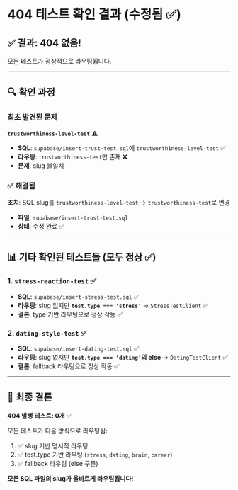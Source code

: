 # 404 테스트 확인 결과 (수정됨 ✅)

## ✅ 결과: **404 없음!**

모든 테스트가 정상적으로 라우팅됩니다.

---

## 🔍 확인 과정

### 최초 발견된 문제

**`trustworthiness-level-test`** ⚠️
- **SQL**: `supabase/insert-trust-test.sql`에 `trustworthiness-level-test` ✅
- **라우팅**: `trustworthiness-test`만 존재 ❌
- **문제**: slug 불일치

### ✅ 해결됨

**조치**: SQL slug를 `trustworthiness-level-test` → `trustworthiness-test`로 변경
- **파일**: `supabase/insert-trust-test.sql`
- **상태**: 수정 완료 ✅

---

## 📊 기타 확인된 테스트들 (모두 정상 ✅)

### 1. `stress-reaction-test` ✅
- **SQL**: `supabase/insert-stress-test.sql` ✅
- **라우팅**: slug 없지만 **`test.type === 'stress'`** → `StressTestClient` ✅
- **결론**: type 기반 라우팅으로 정상 작동 ✅

### 2. `dating-style-test` ✅
- **SQL**: `supabase/insert-dating-test.sql` ✅
- **라우팅**: slug 없지만 **`test.type === 'dating'`의 else** → `DatingTestClient` ✅
- **결론**: fallback 라우팅으로 정상 작동 ✅

---

## 🎉 최종 결론

**404 발생 테스트: 0개** ✅

모든 테스트가 다음 방식으로 라우팅됨:
1. ✅ slug 기반 명시적 라우팅
2. ✅ test.type 기반 라우팅 (`stress`, `dating`, `brain`, `career`)
3. ✅ fallback 라우팅 (else 구문)

**모든 SQL 파일의 slug가 올바르게 라우팅됩니다!**

